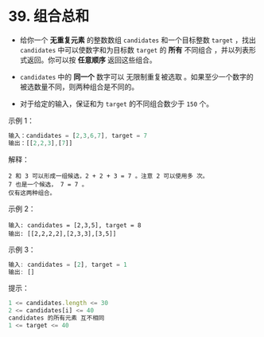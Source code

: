 # 39. 组合总和

- 给你一个 **无重复元素** 的整数数组 `candidates` 和一个目标整数 `target` ，找出 `candidates` 中可以使数字和为目标数 `target` 的 **所有** 不同组合 ，并以列表形式返回。你可以按 **任意顺序** 返回这些组合。

- `candidates` 中的 **同一个** 数字可以 无限制重复被选取 。如果至少一个数字的被选数量不同，则两种组合是不同的。 

- 对于给定的输入，保证和为 `target` 的不同组合数少于 `150` 个。

示例 1：
```javascript
输入：candidates = [2,3,6,7], target = 7
输出：[[2,2,3],[7]]
```

解释：
```
2 和 3 可以形成一组候选，2 + 2 + 3 = 7 。注意 2 可以使用多 次。
7 也是一个候选， 7 = 7 。
仅有这两种组合。
```

示例 2：
```
输入: candidates = [2,3,5], target = 8
输出: [[2,2,2,2],[2,3,3],[3,5]]
```

示例 3：
```javascript
输入: candidates = [2], target = 1
输出: []
``` 

提示：
```javascript
1 <= candidates.length <= 30
2 <= candidates[i] <= 40
candidates 的所有元素 互不相同
1 <= target <= 40
```